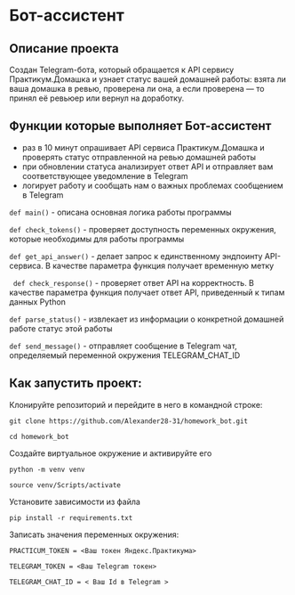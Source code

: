 # Бот-ассистент
## Описание проекта
Создан Telegram-бота, который обращается к API сервису Практикум.Домашка и узнает статус вашей домашней работы: взята ли ваша домашка в ревью, проверена ли она, а если проверена — то принял её ревьюер или вернул на доработку.

## Функции которые выполняет Бот-ассистент
- раз в 10 минут опрашивает API сервиса Практикум.Домашка и проверять статус отправленной на ревью домашней работы
- при обновлении статуса анализирует ответ API и отправляет вам соответствующее уведомление в Telegram
- логирует работу и сообщать нам о важных проблемах сообщением в Telegram

 ``` def main() ``` -  описана основная логика работы программы
 
 ``` def check_tokens() ``` -  проверяет доступность переменных окружения, которые необходимы для работы программы
 
 ``` def get_api_answer() ``` - делает запрос к единственному эндпоинту API-сервиса. В качестве параметра функция получает временную метку
 
 ``` def check_response()``` - проверяет ответ API на корректность. В качестве параметра функция получает ответ API, приведенный к типам данных Python
 
 ``` def parse_status() ``` - извлекает из информации о конкретной домашней работе статус этой работы
 
 ``` def send_message() ``` - отправляет сообщение в Telegram чат, определяемый переменной окружения TELEGRAM_CHAT_ID
 
 ## Как запустить проект:
 Клонируйте репозиторий и перейдите в него в командной строке:
```
git clone https://github.com/Alexander28-31/homework_bot.git
```
```
cd homework_bot
```

Создайте виртуальное окружение и активируйте его
```
python -m venv venv
```
```
source venv/Scripts/activate
```

Установите зависимости из файла 
```
pip install -r requirements.txt
```

Записать значения переменных окружения:
```
PRACTICUM_TOKEN = <Ваш токен Яндекс.Практикума>
```
```
TELEGRAM_TOKEN = <Ваш Telegram токен>
```
```
TELEGRAM_CHAT_ID = < Ваш Id в Telegram >
```
